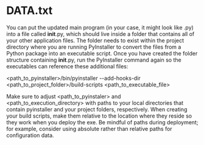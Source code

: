 
# DATA.txt
You can put the updated main program (in your case, it might look like <your app name>.py) into a file called __init__.py, which should live inside a folder that contains all of your other application files. The folder needs to exist within the project directory where you are running PyInstaller to convert the files from a Python package into an executable script. Once you have created the folder structure containing __init__.py, run the PyInstaller command again so the executables can reference these additional files:</p>

<path_to_pyinstaller>/bin/pyinstaller --add-hooks-dir 
<path_to_project_folder>/build-scripts <path_to_executable_file>

Make sure to adjust <path_to_pyinstaler> and <path_to_execution_directory> with paths to your local directories that contain pyinstaller and your project folders, respectively. When creating your build scripts, make them relative to the location where they reside so they work when you deploy the exe. Be mindful of paths during deployment; for example, consider using absolute rather than relative paths for configuration data.
